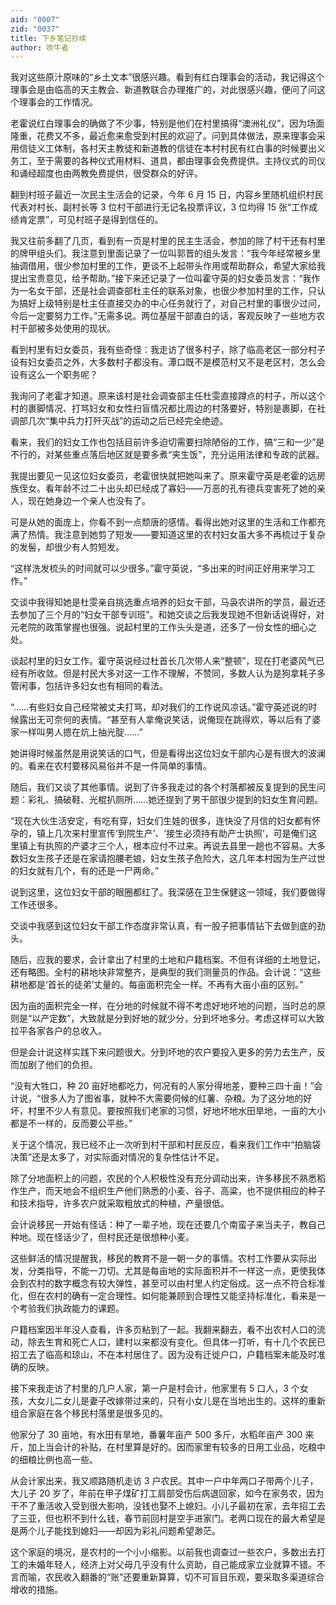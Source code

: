 ```yaml
---
aid: "0007"
zid: "0037"
title: 下乡笔记抄续
author: 吹牛者
---
```


我对这些原汁原味的“乡土文本”很感兴趣。看到有红白理事会的活动，我记得这个理事会是由临高的天主教会、新道教联合办理推广的，对此很感兴趣，便问了问这个理事会的工作情况。

老霍说红白理事会的确做了不少事，特别是他们在村里搞得“澳洲礼仪”，因为场面隆重，花费又不多，最近愈来愈受到村民的欢迎了。问到具体做法，原来理事会采用信徒义工体制，各村天主教徒和新道教的信徒在本村村民有红白事的时候要出义务工，至于需要的各种仪式用材料、道具，都由理事会免费提供。主持仪式的司仪和诵经超度也由两教免费提供，很受群众的好评。

翻到村班子最近一次民主生活会的记录，今年 6 月 15 日，内容乡里随机组织村民代表对村长、副村长等 3 位村干部进行无记名投票评议，3 位均得 15 张“工作成绩肯定票”，可见村班子是得到信任的。

我又往前多翻了几页，看到有一页是村里的民主生活会，参加的除了村干还有村里的牌甲组头们。我注意到里面记录了一位叫郭晋的组头发言：“我今年经常被乡里抽调借用，很少参加村里的工作，更谈不上起带头作用或帮助群众，希望大家给我提出宝贵意见，给予帮助。”接下来还记录了一位叫霍守英的妇女委员发言：“我作为一名女干部，还是社会调查部杜主任的联系对象，也很少参加村里的工作，只认为搞好上级特别是杜主任直接交办的中心任务就行了，对自己村里的事很少过问，今后一定要努力工作。”无需多说。两位基层干部直白的话，客观反映了一些地方农村干部被多处使用的现状。

看到村里有妇女委员，我有些奇怪：我走访了很多村子，除了临高老区一部分村子设有妇女委员之外，大多数村子都没有。潭口既不是模范村又不是老区村，怎么会设有这么一个职务呢？

我询问了老霍才知道。原来该村是社会调查部主任杜雯直接蹲点的村子，所以这个村的裹脚情况、打骂妇女和女性扫盲情况都比周边的村落要好，特别是裹脚，在社调部几次“集中兵力打歼灭战”的运动之后已经完全绝迹。

看来，我们的妇女工作也包括目前许多迫切需要扫除陋俗的工作，搞“三和一少”是不行的，对某些重点落后地区就是要多煮“夹生饭”，充分运用法律和专政的武器。

我提出要见一见这位妇女委员，老霍很快就把她叫来了。原来霍守英是老霍的远房族侄女。看年龄不过二十出头却已经成了寡妇――万恶的孔有德兵变害死了她的亲人，现在她身边一个亲人也没有了。

可是从她的面庞上，你看不到一点颓唐的感情。看得出她对这里的生活和工作都充满了热情。我注意到她剪了短发――要知道这里的农村妇女虽大多不再梳过于复杂的发髻，却很少有人剪短发。

“这样洗发梳头的时间就可以少很多。”霍守英说，“多出来的时间正好用来学习工作。”

交谈中我得知她是杜雯亲自挑选重点培养的妇女干部，马袅农讲所的学员，最近还去参加了三个月的“妇女干部专训班”。和她交谈之后我发现她不但新话说得好，对元老院的政策掌握也很强。说起村里的工作头头是道，还多了一份女性的细心之处。

谈起村里的妇女工作。霍守英说经过杜首长几次带人来“整顿”，现在打老婆风气已经有所收敛。但是村民大多对这一工作不理解，不赞同，多数人认为是狗拿耗子多管闲事，包括许多妇女也有相同的看法。

“……有些妇女自己经常被丈夫打骂，却对我们的工作说风凉话。”霍守英述说的时候露出无可奈何的表情。“甚至有人拿俺说笑话，说俺现在跳得欢，等以后有了婆家一样叫男人摁在炕上抽光腚……”

她讲得时候虽然是用说笑话的口气，但是看得出这位妇女干部内心是有很大的波澜的。看来在农村要移风易俗并不是一件简单的事情。

随后，我们又谈了其他事情。说到了许多我走过的各个村落都被反复提到的民生问题：彩礼、搞破鞋、光棍扒厕所……她还提到了男干部很少提到的妇女生育问题。

“现在大伙生活安定，有吃有穿，妇女们生娃的很多，连快没了月信的妇女都有怀孕的，镇上几次来村里宣传‘到院生产’、‘接生必须持有助产士执照’，可是俺们这里镇上有执照的产婆才三个人，根本应付不过来。再说去县里一趟也不容易。大多数妇女生孩子还是在家请抱腰老娘，妇女生孩子危险大，这几年本村因为生产过世的妇女就有几个，有的还是一尸两命。”

说到这里，这位妇女干部的眼圈都红了。我深感在卫生保健这一领域，我们要做得工作还很多。

交谈中我感到这位妇女干部工作态度非常认真，有一股子把事情钻下去做到底的劲头。

随后，应我的要求，会计拿出了村里的土地和户籍档案。不但有详细的土地登记，还有略图。全村的耕地块非常整齐，是典型的我们测量员的作品。会计说：“这些耕地都是‘首长的徒弟’丈量的。每亩面积完全一样。不再有大亩小亩的区别。”

因为亩的面积完全一样，在分地的时候就不得不考虑好地坏地的问题，当时总的原则是“以产定数”，大致就是分到好地的就少分，分到坏地多分。考虑这样可以大致拉平各家各户的总收入。

但是会计说这样实践下来问题很大。分到坏地的农户要投入更多的劳力去生产，反而加剧了他们的负担。

“没有大牲口，种 20 亩好地都吃力，何况有的人家分得地差，要种三四十亩！”会计说，“很多人为了图省事，就种不大需要伺候的红薯、杂粮。为了这分地的好坏，村里不少人有意见。要按照我们老家的习惯，好地坏地水田旱地，一亩的大小都是不一样的，反而要公平些。”

关于这个情况，我已经不止一次听到村干部和村民反应，看来我们工作中“拍脑袋决策”还是太多了，对实际面对情况的复杂性估计不足。

除了分地面积上的问题，农民的个人积极性没有充分调动出来，许多移民不熟悉稻作生产，而天地会不组织生产他们熟悉的小麦、谷子、高粱，也不提供相应的种子和技术指导，许多农户就采取粗放式的种植，产量很低。

会计说移民一开始有怪话：种了一辈子地，现在还要几个南蛮子来当夫子，教自己种地。现在怪话少了，但村民还是很想种小麦。

这些鲜活的情况提醒我，移民的教育不是一朝一夕的事情。农村工作要从实际出发，分类指导，不能一刀切。尤其是每亩地的实际面积并不一样这一点，更使我体会到农村的数字概念有较大弹性，甚至可以由村里人约定俗成。这一点不符合标准化，但在农村的确有一定合理性。如何能兼顾到合理性又能坚持标准化，看来是一个考验我们执政能力的课题。

户籍档案因半年没人查看，许多页粘到了一起。我翻来翻去，看不出农村人口的流动，除去生育和死亡人口，建村以来都没有变化。但具体一打听，有十几个农民已招工去了临高和琼山，不在本村居住了。因为没有迁徙户口，户籍档案未能及时准确的反映。

接下来我走访了村里的几户人家，第一户是村会计，他家里有 5 口人，3 个女孩，大女儿二女儿是妻子改嫁带过来的，只有小女儿是在当地出生的。这样的重新组合家庭在各个移民村落里是很多见的。

他家分了 30 亩地，有水田有旱地，番薯年亩产 500 多斤，水稻年亩产 300 来斤，加上当会计的补贴，在村里算是好的。因而家里有较多的日用工业品，吃粮中的细粮比例也高一些。

从会计家出来，我又顺路随机走访 3 户农民。其中一户中年两口子带两个儿子，大儿子 20 岁了，年前在甲子煤矿打工肩部受伤后病退回家，如今在家务农，因为干不了重活收入受到很大影响，没钱也娶不上媳妇。小儿子最初在家，去年招工去了三亚，但也积不到什么钱，春节前回村是空手进家门。老两口现在的最大希望是是两个儿子能找到媳妇——却因为彩礼问题希望渺茫。

这个家庭的境况，是农村的一个小小缩影。以前我也调查过一些农户，多数出去打工的未婚年轻人，经济上对父母几乎没有什么资助，自己能成家立业就算不错。不言而喻，农民收入翻番的“账”还要重新算算，切不可盲目乐观，要采取多渠道综合增收的措施。
